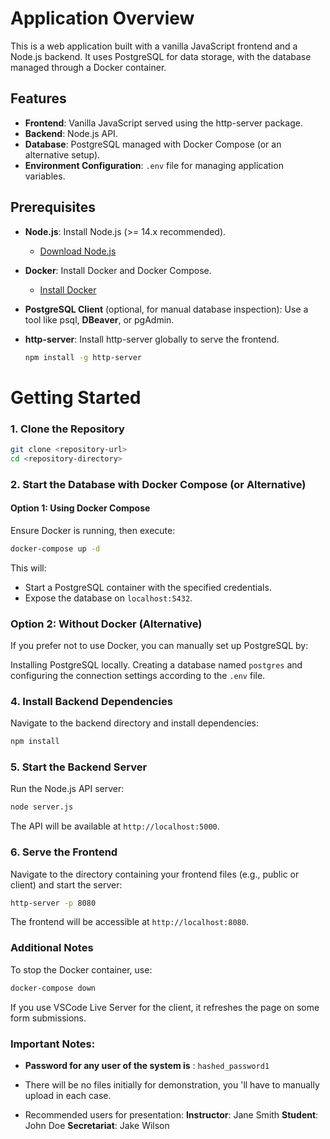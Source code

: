 # Application Overview

This is a web application built with a vanilla JavaScript frontend and a Node.js backend. It uses PostgreSQL for data storage, with the database managed through a Docker container.

## Features

- **Frontend**: Vanilla JavaScript served using the http-server package.
- **Backend**: Node.js API.
- **Database**: PostgreSQL managed with Docker Compose (or an alternative setup).
- **Environment Configuration**: `.env` file for managing application variables.

## Prerequisites

- **Node.js**: Install Node.js (>= 14.x recommended).

  - [Download Node.js](https://nodejs.org/)

- **Docker**: Install Docker and Docker Compose.

  - [Install Docker](https://www.docker.com/get-started)

- **PostgreSQL Client** (optional, for manual database inspection): Use a tool like psql, **DBeaver**, or pgAdmin.

- **http-server**: Install http-server globally to serve the frontend.
  ```bash
  npm install -g http-server
  ```

# Getting Started

### 1. Clone the Repository

```bash
git clone <repository-url>
cd <repository-directory>
```

### 2. Start the Database with Docker Compose (or Alternative)

#### Option 1: Using Docker Compose

Ensure Docker is running, then execute:

```bash
docker-compose up -d
```

This will:

- Start a PostgreSQL container with the specified credentials.
- Expose the database on `localhost:5432`.

### Option 2: Without Docker (Alternative)

If you prefer not to use Docker, you can manually set up PostgreSQL by:

Installing PostgreSQL locally.
Creating a database named `postgres` and configuring the connection settings according to the `.env` file.

### 4. Install Backend Dependencies

Navigate to the backend directory and install dependencies:

```bash
npm install
```

### 5. Start the Backend Server

Run the Node.js API server:

```bash
node server.js
```

The API will be available at `http://localhost:5000`.

### 6. Serve the Frontend

Navigate to the directory containing your frontend files (e.g., public or client) and start the server:

```bash
http-server -p 8080
```

The frontend will be accessible at `http://localhost:8080`.

### Additional Notes

To stop the Docker container, use:

```bash
docker-compose down
```

If you use VSCode Live Server for the client, it refreshes the page on some form submissions.

### Important Notes:

- **Password for any user of the system is** : `hashed_password1`
- There will be no files initially for demonstration, you 'll have to manually upload in each case.

- Recommended users for presentation:
  **Instructor**: Jane Smith
  **Student**: John Doe
  **Secretariat**: Jake Wilson
